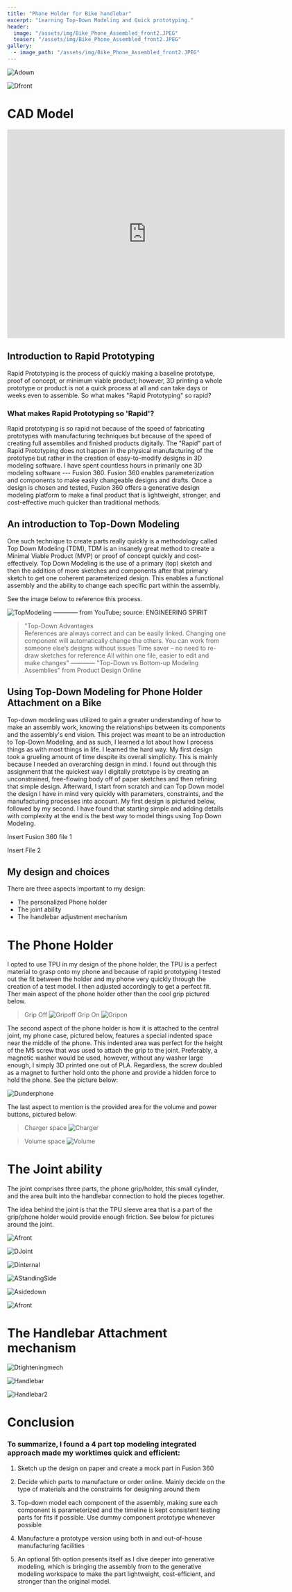 ```yaml
---
title: "Phone Holder for Bike handlebar"
excerpt: "Learning Top-Down Modeling and Quick prototyping."
header:
  image: "/assets/img/Bike_Phone_Assembled_front2.JPEG"
  teaser: "/assets/img/Bike_Phone_Assembled_front2.JPEG"
gallery:
  - image_path: "/assets/img/Bike_Phone_Assembled_front2.JPEG"
---
```


![Adown](/assets/img/Bike_Phone_Assembled_Laying_down.JPEG)

![Dfront](/assets/img/Bike_Phone_Dissasembled.jpg)

# CAD Model

<iframe src="https://vanderbilt643.autodesk360.com/shares/public/SH512d4QTec90decfa6e13566534c3845fc9?mode=embed" width="640" height="480" allowfullscreen="true" webkitallowfullscreen="true" mozallowfullscreen="true"  frameborder="0"></iframe>

## Introduction to Rapid Prototyping

Rapid Prototyping is the process of quickly making a baseline prototype, proof of concept, or minimum viable product; however, 3D printing a whole prototype or product is not a quick process at all and can take days or weeks even to assemble. So what makes "Rapid Prototyping" so rapid?

### What makes Rapid Prototyping so 'Rapid'?

Rapid prototyping is so rapid not because of the speed of fabricating prototypes with manufacturing techniques but because of the speed of creating full assemblies and finished products digitally. The "Rapid" part of Rapid Prototyping does not happen in the physical manufacturing of the prototype but rather in the creation of easy-to-modify designs in 3D modeling software. I have spent countless hours in primarily one 3D modeling software --- Fusion 360. Fusion 360 enables parameterization and components to make easily changeable designs and drafts. Once a design is chosen and tested, Fusion 360 offers a generative design modeling platform to make a final product that is lightweight, stronger, and cost-effective much quicker than traditional methods. 

## An introduction to Top-Down Modeling

One such technique to create parts really quickly is a methodology called Top Down Modeling (TDM), TDM is an insanely great method to create a Minimal Viable Product (MVP) or proof of concept quickly and cost-effectively. Top Down Modeling is the use of a primary (top) sketch and then the addition of more sketches and components after that primary sketch to get one coherent parameterized design. This enables a functional assembly and the ability to change each specific part within the assembly. 

See the image below to reference this process.

![TopModeling](/assets/img/Top_down_modeling_pic2.png) 
———— from YouTube; source: ENGINEERING SPIRIT

> "Top-Down Advantages  
>References are always correct and can be easily linked. Changing one component will automatically change the others.
>You can work from someone else’s designs without issues
>Time saver – no need to re-draw sketches for reference
>All within one file, easier to edit and make changes" ————  "Top-Down vs Bottom-up Modeling Assemblies" from Product Design Online

## Using Top-Down Modeling for Phone Holder Attachment on a Bike

Top-down modeling was utilized to gain a greater understanding of how to make an assembly work, knowing the relationships between its components and the assembly's end vision. This project was meant to be an introduction to Top-Down Modeling, and as such, I learned a lot about how I process things as with most things in life. I learned the hard way. My first design took a grueling amount of time despite its overall simplicity. This is mainly because I needed an overarching design in mind. I found out through this assignment that the quickest way I digitally prototype is by creating an unconstrained, free-flowing body off of paper sketches and then refining that simple design. Afterward, I start from scratch and can Top Down model the design I have in mind very quickly with parameters, constraints, and the manufacturing processes into account. My first design is pictured below, followed by my second. I have found that starting simple and adding details with complexity at the end is the best way to model things using Top Down Modeling. 

Insert Fusion 360 file 1

Insert File 2

## My design and choices

There are three aspects important to my design: 
* The personalized Phone holder 
* The joint ability 
* The handlebar adjustment mechanism 

# The Phone Holder

I opted to use TPU in my design of the phone holder, the TPU is a perfect material to grasp onto my phone and because of rapid prototyping I tested out the fit between the holder and my phone very quickly through the creation of a test model. I then adjusted accordingly to get a perfect fit. Ther main aspect of the phone holder other than the cool grip pictured below.

> Grip Off
![Gripoff](/assets/img/Bike_Phone_Grip-off.JPEG)
> Grip On
![Gripon](/assets/img/Bike_Phone_Grip-on.JPEG)

The second aspect of the phone holder is how it is attached to the central joint, my phone case, pictured below, features a special indented space near the middle of the phone. This indented area was perfect for the height of the M5 screw that was used to attach the grip to the joint. Preferably, a magnetic washer would be used, however, without any washer large enough, I simply 3D printed one out of PLA. Regardless, the screw doubled as a magnet to further hold onto the phone and provide a hidden force to hold the phone. See the picture below:

![Dunderphone](/assets/img/Bike_Phone_under_phone_view.jpg)

The last aspect to mention is the provided area for the volume and power buttons, pictured below: 

> Charger space
![Charger](/assets/img/Bike_Phone_Charger_view.JPEG)

> Volume space
![Volume](/assets/img/Bike_Phone_Volume_view.JPEG)


# The Joint ability

The joint comprises three parts, the phone grip/holder, this small cylinder, and the area built into the handlebar connection to hold the pieces together.

The idea behind the joint is that the TPU sleeve area that is a part of the grip/phone holder would provide enough friction. See below for pictures around the joint.

![Afront](/assets/img/Bike_Phone_Assembled_Front.JPEG)

![DJoint](/assets/img/Bike_Phone_Joint1.jpg)

![Dinternal](/assets/img/Bike_Phone_Internal.jpg)

![AStandingSide](/assets/img/Bike_Phone_Assembled_Front.JPEG)

![Asidedown](/assets/img/Bike_Phone_Assembled_Laying_down_sideview.JPEG)

![Afront](/assets/img/Bike_Phone_Assembled_front2.JPEG)

# The Handlebar Attachment mechanism

![Dtighteningmech](/assets/img/Bike_Phone_TighteningMech.JPEG)

![Handlebar](/assets/img/Bike_Phone_Handlebar.JPEG)

![Handlebar2](/assets/img/Bike_Phone_Handlebar_view.JPEG)




# Conclusion
### To summarize, I found a 4 part top modeling integrated approach made my worktimes quick and efficient: 

1. Sketch up the design on paper and create a mock part in Fusion 360
2. Decide which parts to manufacture or order online. Mainly decide on the type of materials and the constraints for designing around them
3. Top-down model each component of the assembly, making sure each component is parameterized and the timeline is kept consistent testing parts for fits if possible. Use dummy component prototype whenever possible
4. Manufacture a prototype version using both in and out-of-house manufacturing facilities

5. An optional 5th option presents itself as I dive deeper into generative modeling, which is bringing the assembly from to the generative modeling workspace to make the part lightweight, cost-efficient, and stronger than the original model.




 



